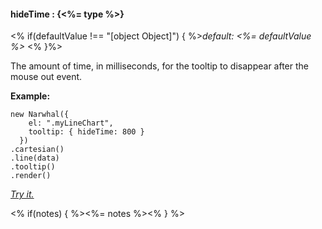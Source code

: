 #### **hideTime** : {<%= type %>}

<% if(defaultValue !== "[object Object]") { %>*default: <%= defaultValue %>* <% }%>

The amount of time, in milliseconds, for the tooltip to disappear after the mouse out event.

**Example:**

	new Narwhal({
	    el: ".myLineChart",
	    tooltip: { hideTime: 800 }
	  })
	.cartesian()
	.line(data)
	.tooltip()
	.render()

*[Try it.](http://jsfiddle.net/forio/sNRgL/)*

<% if(notes) { %><%= notes %><% } %>

